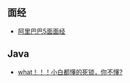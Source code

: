 ## 面经

- [阿里巴巴5面面经](https://mp.weixin.qq.com/s?__biz=MzI3MzEwOTM2Mw==&amp;mid=2650701572&amp;idx=1&amp;sn=62bb14c25af161798b1345e47a62dc39&amp;chksm=f3228718c4550e0e943f913bfaa6dbd1c40142693a873beca275432e005100d28e2ba942c435&token=797347776&lang=zh_CN#rd)



## Java

- [what！！！小白都懂的死锁，你不懂?](https://mp.weixin.qq.com/s?__biz=MzI3MzEwOTM2Mw==&amp;mid=2650701540&amp;idx=1&amp;sn=6235aa65a8c47f2e5202f842925f54c8&amp;chksm=f32286f8c4550fee0e6e052a4ff302fffc3ace16462e01108720f724f4d5b9a2477e20a7a68b&token=797347776&lang=zh_CN#rd)


